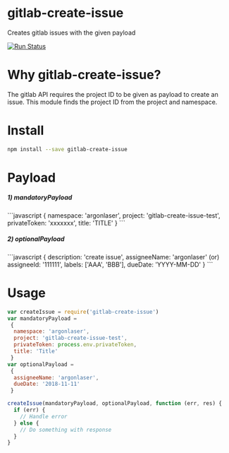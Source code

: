 # gitlab-create-issue
Creates gitlab issues with the given payload

[![Run Status](https://api.shippable.com/projects/58349ac0c5316610006b0615/badge?branch=master)](https://app.shippable.com/projects/58349ac0c5316610006b0615)

# Why gitlab-create-issue?
The gitlab API requires the project ID to be given as payload to create an issue.
This module finds the project ID from the project and namespace.

# Install
```bash
npm install --save gitlab-create-issue
```

# Payload
<h5>1) mandatoryPayload</h5>
```javascript
{
 namespace: 'argonlaser',
 project: 'gitlab-create-issue-test',
 privateToken: 'xxxxxxx',
 title: 'TITLE'
 }
```

<h5>2) optionalPayload</h5>
```javascript
{
  description: 'create issue',
  assigneeName: 'argonlaser' (or) assigneeId: '111111',
  labels: ['AAA', 'BBB'],
  dueDate: 'YYYY-MM-DD'
}
 ```

# Usage
```javascript
var createIssue = require('gitlab-create-issue')
var mandatoryPayload =
 {
  namespace: 'argonlaser',
  project: 'gitlab-create-issue-test',
  privateToken: process.env.privateToken,
  title: 'Title'
 }
var optionalPayload =
 {
  assigneeName: 'argonlaser',
  dueDate: '2018-11-11'
 }

createIssue(mandatoryPayload, optionalPayload, function (err, res) {
  if (err) {
    // Handle error
  } else {
    // Do something with response
  }
}
```
